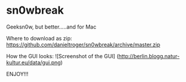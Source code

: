 sn0wbreak
=========

Geeksn0w, but better.....and for Mac

Where to download as zip: https://github.com/danieltroger/sn0wbreak/archive/master.zip

How the GUI looks: ![Screenshot of the GUI] (http://berlin.blogg.natur-kultur.eu/data/gui.png)

ENJOY!!!
